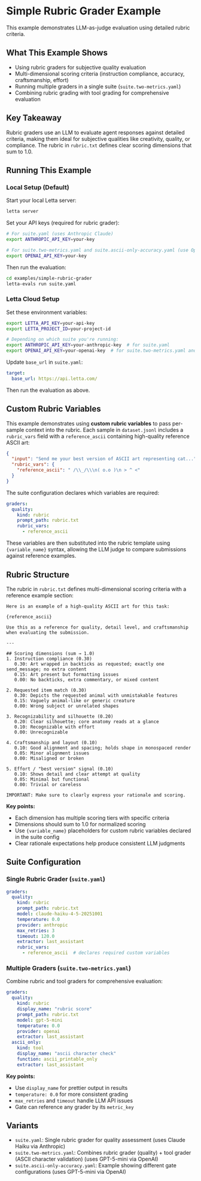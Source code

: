 # Simple Rubric Grader Example

This example demonstrates LLM-as-judge evaluation using detailed rubric criteria.

## What This Example Shows

- Using rubric graders for subjective quality evaluation
- Multi-dimensional scoring criteria (instruction compliance, accuracy, craftsmanship, effort)
- Running multiple graders in a single suite (`suite.two-metrics.yaml`)
- Combining rubric grading with tool grading for comprehensive evaluation

## Key Takeaway

Rubric graders use an LLM to evaluate agent responses against detailed criteria, making them ideal for subjective qualities like creativity, quality, or compliance. The rubric in `rubric.txt` defines clear scoring dimensions that sum to 1.0.

## Running This Example

### Local Setup (Default)

Start your local Letta server:
```bash
letta server
```

Set your API keys (required for rubric grader):
```bash
# For suite.yaml (uses Anthropic Claude)
export ANTHROPIC_API_KEY=your-key

# For suite.two-metrics.yaml and suite.ascii-only-accuracy.yaml (use OpenAI GPT)
export OPENAI_API_KEY=your-key
```

Then run the evaluation:
```bash
cd examples/simple-rubric-grader
letta-evals run suite.yaml
```

### Letta Cloud Setup

Set these environment variables:
```bash
export LETTA_API_KEY=your-api-key
export LETTA_PROJECT_ID=your-project-id

# Depending on which suite you're running:
export ANTHROPIC_API_KEY=your-anthropic-key  # for suite.yaml
export OPENAI_API_KEY=your-openai-key  # for suite.two-metrics.yaml and suite.ascii-only-accuracy.yaml
```

Update `base_url` in `suite.yaml`:
```yaml
target:
  base_url: https://api.letta.com/
```

Then run the evaluation as above.

## Custom Rubric Variables

This example demonstrates using **custom rubric variables** to pass per-sample context into the rubric. Each sample in `dataset.jsonl` includes a `rubric_vars` field with a `reference_ascii` containing high-quality reference ASCII art:

```json
{
  "input": "Send me your best version of ASCII art representing cat...",
  "rubric_vars": {
    "reference_ascii": " /\\_/\\\n( o.o )\n > ^ <"
  }
}
```

The suite configuration declares which variables are required:

```yaml
graders:
  quality:
    kind: rubric
    prompt_path: rubric.txt
    rubric_vars:
      - reference_ascii
```

These variables are then substituted into the rubric template using `{variable_name}` syntax, allowing the LLM judge to compare submissions against reference examples.

## Rubric Structure

The rubric in `rubric.txt` defines multi-dimensional scoring criteria with a reference example section:

```
Here is an example of a high-quality ASCII art for this task:

{reference_ascii}

Use this as a reference for quality, detail level, and craftsmanship when evaluating the submission.

---

## Scoring dimensions (sum → 1.0)
1. Instruction compliance (0.30)
   0.30: Art wrapped in backticks as requested; exactly one send_message; no extra content
   0.15: Art present but formatting issues
   0.00: No backticks, extra commentary, or mixed content

2. Requested item match (0.30)
   0.30: Depicts the requested animal with unmistakable features
   0.15: Vaguely animal-like or generic creature
   0.00: Wrong subject or unrelated shapes

3. Recognizability and silhouette (0.20)
   0.20: Clear silhouette; core anatomy reads at a glance
   0.10: Recognizable with effort
   0.00: Unrecognizable

4. Craftsmanship and layout (0.10)
   0.10: Good alignment and spacing; holds shape in monospaced render
   0.05: Minor alignment issues
   0.00: Misaligned or broken

5. Effort / "best version" signal (0.10)
   0.10: Shows detail and clear attempt at quality
   0.05: Minimal but functional
   0.00: Trivial or careless

IMPORTANT: Make sure to clearly express your rationale and scoring.
```

**Key points:**
- Each dimension has multiple scoring tiers with specific criteria
- Dimensions should sum to 1.0 for normalized scoring
- Use `{variable_name}` placeholders for custom rubric variables declared in the suite config
- Clear rationale expectations help produce consistent LLM judgments

## Suite Configuration

### Single Rubric Grader (`suite.yaml`)

```yaml
graders:
  quality:
    kind: rubric
    prompt_path: rubric.txt
    model: claude-haiku-4-5-20251001
    temperature: 0.0
    provider: anthropic
    max_retries: 3
    timeout: 120.0
    extractor: last_assistant
    rubric_vars:
      - reference_ascii  # declares required custom variables
```

### Multiple Graders (`suite.two-metrics.yaml`)

Combine rubric and tool graders for comprehensive evaluation:

```yaml
graders:
  quality:
    kind: rubric
    display_name: "rubric score"
    prompt_path: rubric.txt
    model: gpt-5-mini
    temperature: 0.0
    provider: openai
    extractor: last_assistant
  ascii_only:
    kind: tool
    display_name: "ascii character check"
    function: ascii_printable_only
    extractor: last_assistant
```

**Key points:**
- Use `display_name` for prettier output in results
- `temperature: 0.0` for more consistent grading
- `max_retries` and `timeout` handle LLM API issues
- Gate can reference any grader by its `metric_key`

## Variants

- `suite.yaml`: Single rubric grader for quality assessment (uses Claude Haiku via Anthropic)
- `suite.two-metrics.yaml`: Combines rubric grader (quality) + tool grader (ASCII character validation) (uses GPT-5-mini via OpenAI)
- `suite.ascii-only-accuracy.yaml`: Example showing different gate configurations (uses GPT-5-mini via OpenAI)
